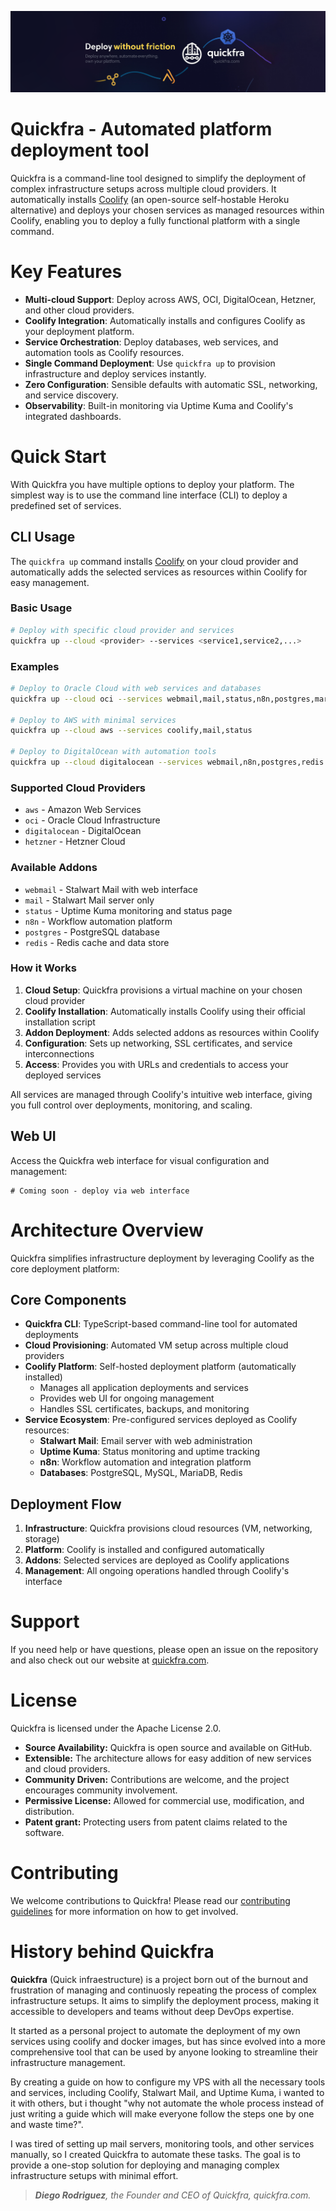 ![](./assets/banner.png)

# Quickfra - Automated platform deployment tool
Quickfra is a command-line tool designed to simplify the deployment of complex infrastructure setups across multiple cloud providers. It automatically installs [Coolify](https://coolify.io) (an open-source self-hostable Heroku alternative) and deploys your chosen services as managed resources within Coolify, enabling you to deploy a fully functional platform with a single command.

# Key Features
- **Multi-cloud Support**: Deploy across AWS, OCI, DigitalOcean, Hetzner, and other cloud providers.
- **Coolify Integration**: Automatically installs and configures Coolify as your deployment platform.
- **Service Orchestration**: Deploy databases, web services, and automation tools as Coolify resources.
- **Single Command Deployment**: Use `quickfra up` to provision infrastructure and deploy services instantly.
- **Zero Configuration**: Sensible defaults with automatic SSL, networking, and service discovery.
- **Observability**: Built-in monitoring via Uptime Kuma and Coolify's integrated dashboards.

# Quick Start
With Quickfra you have multiple options to deploy your platform. The simplest way is to use the command line interface (CLI) to deploy a predefined set of services.

## CLI Usage
The `quickfra up` command installs [Coolify](https://coolify.io) on your cloud provider and automatically adds the selected services as resources within Coolify for easy management.

### Basic Usage
```bash
# Deploy with specific cloud provider and services
quickfra up --cloud <provider> --services <service1,service2,...>
```

### Examples
```bash
# Deploy to Oracle Cloud with web services and databases
quickfra up --cloud oci --services webmail,mail,status,n8n,postgres,mariadb,mysql,redis

# Deploy to AWS with minimal services
quickfra up --cloud aws --services coolify,mail,status

# Deploy to DigitalOcean with automation tools
quickfra up --cloud digitalocean --services webmail,n8n,postgres,redis
```

### Supported Cloud Providers
- `aws` - Amazon Web Services
- `oci` - Oracle Cloud Infrastructure  
- `digitalocean` - DigitalOcean
- `hetzner` - Hetzner Cloud

### Available Addons
- `webmail` - Stalwart Mail with web interface
- `mail` - Stalwart Mail server only
- `status` - Uptime Kuma monitoring and status page
- `n8n` - Workflow automation platform
- `postgres` - PostgreSQL database
- `redis` - Redis cache and data store

### How it Works
1. **Cloud Setup**: Quickfra provisions a virtual machine on your chosen cloud provider
2. **Coolify Installation**: Automatically installs Coolify using their official installation script
3. **Addon Deployment**: Adds selected addons as resources within Coolify
4. **Configuration**: Sets up networking, SSL certificates, and service interconnections
5. **Access**: Provides you with URLs and credentials to access your deployed services

All services are managed through Coolify's intuitive web interface, giving you full control over deployments, monitoring, and scaling.

## Web UI
Access the Quickfra web interface for visual configuration and management:
```
# Coming soon - deploy via web interface
```

# Architecture Overview
Quickfra simplifies infrastructure deployment by leveraging Coolify as the core deployment platform:

## Core Components
- **Quickfra CLI**: TypeScript-based command-line tool for automated deployments
- **Cloud Provisioning**: Automated VM setup across multiple cloud providers
- **Coolify Platform**: Self-hosted deployment platform (automatically installed)
  - Manages all application deployments and services
  - Provides web UI for ongoing management
  - Handles SSL certificates, backups, and monitoring
- **Service Ecosystem**: Pre-configured services deployed as Coolify resources:
  - **Stalwart Mail**: Email server with web administration
  - **Uptime Kuma**: Status monitoring and uptime tracking  
  - **n8n**: Workflow automation and integration platform
  - **Databases**: PostgreSQL, MySQL, MariaDB, Redis

## Deployment Flow
1. **Infrastructure**: Quickfra provisions cloud resources (VM, networking, storage)
2. **Platform**: Coolify is installed and configured automatically
3. **Addons**: Selected services are deployed as Coolify applications
4. **Management**: All ongoing operations handled through Coolify's interface

# Support
If you need help or have questions, please open an issue on the repository and also check out our website at [quickfra.com](https://quickfra.com).

# License
Quickfra is licensed under the Apache License 2.0.

- **Source Availability:** Quickfra is open source and available on GitHub.
- **Extensible:** The architecture allows for easy addition of new services and cloud providers.
- **Community Driven:** Contributions are welcome, and the project encourages community involvement.
- **Permissive License:** Allowed for commercial use, modification, and distribution.
- **Patent grant:** Protecting users from patent claims related to the software.

# Contributing
We welcome contributions to Quickfra! Please read our [contributing guidelines](CONTRIBUTING.md) for more information on how to get involved.

# History behind Quickfra
**Quickfra** (Quick infraestructure) is a project born out of the burnout and frustration of managing and continuosly repeating the process of complex infrastructure setups. It aims to simplify the deployment process, making it accessible to developers and teams without deep DevOps expertise.

It started as a personal project to automate the deployment of my own services using coolify and docker images, but has since evolved into a more comprehensive tool that can be used by anyone looking to streamline their infrastructure management.

By creating a guide on how to configure my VPS with all the necessary tools and services, including Coolify, Stalwart Mail, and Uptime Kuma, i wanted to it with others, but i thought "why not automate the whole process instead of just writing a guide which will make everyone follow the steps one by one and waste time?".

I was tired of setting up mail servers, monitoring tools, and other services manually, so I created Quickfra to automate these tasks. The goal is to provide a one-stop solution for deploying and managing complex infrastructure setups with minimal effort.

> _**Diego Rodriguez**, the Founder and CEO of Quickfra, quickfra.com._